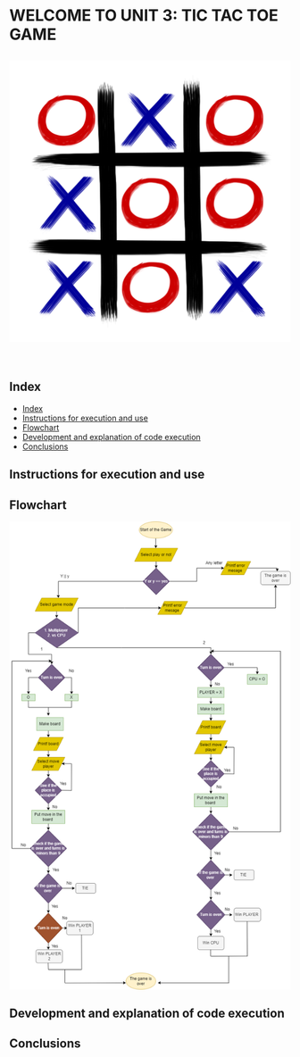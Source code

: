 <h1>
WELCOME TO UNIT 3: TIC TAC TOE GAME 

<br>
<h2 aling="right">
<img src="../imagenes/tictac.png">
</h2>
<br>

## Index
- [Index](#index)
- [Instructions for execution and use](#instructions-for-execution-and-use)
- [Flowchart](#flowchart)
- [Development and explanation of code execution](#development-and-explanation-of-code-execution)
- [Conclusions](#conclusions)


## Instructions for execution and use 


## Flowchart 
<img src="../imagenes/Diagrama.png" align="center">

## Development and explanation of code execution

## Conclusions 

